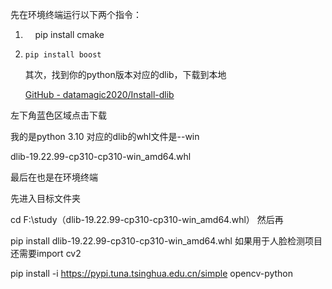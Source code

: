 先在环境终端运行以下两个指令：

1.     pip install cmake

2.     pip install boost
   
   
   其次，找到你的python版本对应的dlib，下载到本地
   
   [GitHub - datamagic2020/Install-dlib](https://github.com/datamagic2020/Install-dlib/tree/main)

左下角蓝色区域点击下载

我的是python 3.10 对应的dlib的whl文件是--win

dlib-19.22.99-cp310-cp310-win_amd64.whl



最后在也是在环境终端

先进入目标文件夹

 cd F:\study（dlib-19.22.99-cp310-cp310-win_amd64.whl）
然后再 

pip install dlib-19.22.99-cp310-cp310-win_amd64.whl
如果用于人脸检测项目还需要import cv2

pip install -i https://pypi.tuna.tsinghua.edu.cn/simple opencv-python



